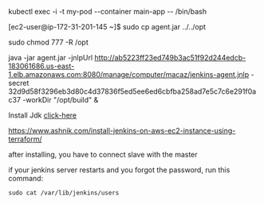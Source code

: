 kubectl exec -i -t my-pod --container main-app -- /bin/bash

[ec2-user@ip-172-31-201-145 ~]$ sudo cp agent.jar ../../opt

sudo chmod 777 -R /opt

java -jar agent.jar -jnlpUrl http://ab5223ff23ed749b3ac51f92d244edcb-183061686.us-east-1.elb.amazonaws.com:8080/manage/computer/macaz/jenkins-agent.jnlp -secret 32d9d58f3296eb3d80c4d37836f5ed5ee6ed6cbfba258ad7e5c7c6e291f0ac37 -workDir "/opt/build" &


Install Jdk [click-here](https://techviewleo.com/install-java-openjdk-on-amazon-linux-system/)

https://www.ashnik.com/install-jenkins-on-aws-ec2-instance-using-terraform/

after installing, you have to connect slave with the master



if your jenkins server restarts and you forgot the password, run this command:

```sudo cat /var/lib/jenkins/users```